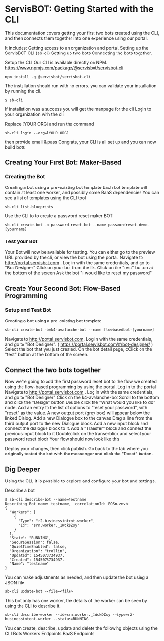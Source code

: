 # ServisBOT: Getting Started with the CLI
This documentation covers getting your first two bots created using the CLI, and then connects them together into one experience using our portal.

It includes:
Getting access to an organization and portal.
Setting up the ServisBOT CLI (sb-cli)
Setting up two bots
Connecting the bots together.


Setup the CLI
Our CLI is available directly on NPM. https://www.npmjs.com/package/@servisbot/servisbot-cli
```
npm install -g @servisbot/servisbot-cli
```

The installation should run with no errors.
you can validate your installation by running the cli.

```
$ sb-cli
```

If installation was a success you will get the manpage for the cli
Login to your organization with the cli

Replace [YOUR ORG] and run the command

```
sb-cli login --org=[YOUR ORG]
```

then provide email & pass
Congrats, your CLI is all set up and you can now build bots

## Creating Your First Bot: Maker-Based

### Creating the Bot
Creating a bot using a pre-existing bot template
Each bot template will contain at least one worker, and possibly some BaaS dependencies
You can see a list of templates using the CLI tool

```
sb-cli list-blueprints
```

Use the CLI to to create a password reset maker BOT

```
sb-cli create-bot -b password-reset-bot --name passwordreset-demo-[yourname]
```

### Test your Bot
Your Bot will now be available for testing. You can either go to the preview URL provided by the cli, or view the bot using the portal.
Navigate to http://portal.servisbot.com .
Log in with the same credentials, and go to "Bot Designer"
Click on your bot from the list
Click on the "test" button at the bottom of the screen
Ask the bot "I would like to reset my password"

## Create Your Second Bot: Flow-Based Programming
### Setup and Test Bot
Creating a bot using a pre-existing bot template
```
sb-cli create-bot -b=k4-avalanche-bot --name flowbasedbot-[yourname]
```

Navigate to http://portal.servisbot.com.
Log in with the same credentials, and go to "Bot Designer". ( https://portal.servisbot.com/#/bot-designer/ )
Select the bot that you just created.
On the bot detail page, cClick on the "test" button at the bottom of the screen.

## Connect the two bots together
Now we're going to add the first password reset bot to the flow we created using the flow-based programming by using the portal.
Log in to the portal
Navigate to http://portal.servisbot.com .
Log in with the same credentials, and go to "Bot Designer"
Click on the k4-avalanche-bot
Scroll to the bottom and click the "Design" button
Double click the "What would you like to do" node.
Add an entry to the list of options to "reset your password", with "reset" as the value.
A new output port (grey box) will appear below the linked Dialog.
Add a new Dialogue box to the canvas
Drag a line from the third output port to the new Dialogue block.
Add a new input block and connect the dialogue block to it.
Add a “Transfer” block and connect the previous input block to it
Doubleclick on the transerblick and select your password reset block
Your flow should now look like this

Deploy your changes, then click publish.
Go back to the tab  where you originally tested the bot
with the messenger and click the "Reset" button.

## Dig Deeper
Using the CLI, it is possible to explore and configure your bot and settings.

Describe a bot
```
$ sb-cli describe-bot --name=testname
Describing Bot name: testname,  correlationId: EOSn-znvb
{
  "Workers": [
    {
      "Type": "r2-businessintent-worker",
      "Id": "srn.worker._1WckDZsy"
    }
  ],
  "State": "RUNNING",
  "SecureSession": false,
  "QuietTimeEnabled": false,
  "Organization": "trollin",
  "Updated": 1545073734937,
  "Created": 1545073734937,
  "Name": "testname"
}
```
You can make adjustments as needed, and then update the bot using a JSON file
```
sb-cli update-bot --file=<file>
```
This bot only has one worker, the details of the worker can be seen by using the CLI to describe it.
```
sb-cli describe-worker --id=srn.worker._1WckDZsy --type=r2-businessintent-worker --status=RUNNING
```

You can create, describe, update and delete the following objects using the CLI
Bots
Workers
Endpoints
BaaS Endpoints
